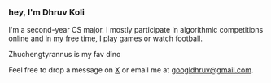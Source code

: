 ### hey, I'm Dhruv Koli
I'm a second-year CS major. I mostly participate in algorithmic competitions online and in my free time, I play games or watch football. 

Zhuchengtyrannus is my fav dino

Feel free to drop a message on [X](https://x.com/dask_58) or email me at [googldhruv@gmail.com](mailto:googldhruv@gmail.com).  
